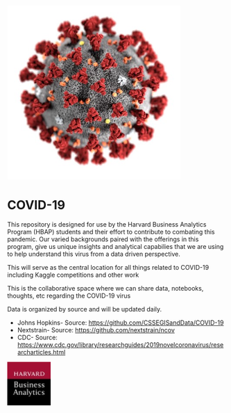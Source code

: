![covid](/images/Coronavirus.jpg) 
# COVID-19

This repository is designed for use by the Harvard Business Analytics Program (HBAP) students and their effort to contribute to combating this pandemic. Our varied backgrounds paired with the offerings in this program, give us unique insights and analytical capabilies that we are using to help understand this virus from a data driven perspective.

This will serve as the central location for all things related to COVID-19 including Kaggle competitions and other work

This is the collaborative space where we can share data, notebooks, thoughts, etc regarding the COVID-19 virus

Data is organized by source and will be updated daily. 

- Johns Hopkins- Source: https://github.com/CSSEGISandData/COVID-19
- Nextstrain- Source: https://github.com/nextstrain/ncov
- CDC- Source: https://www.cdc.gov/library/researchguides/2019novelcoronavirus/researcharticles.html

![HBAP Logo](/images/hbap.jpg)
